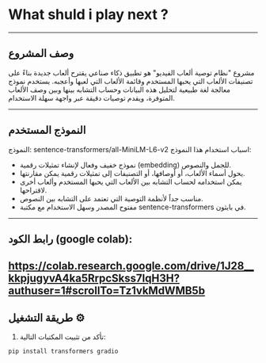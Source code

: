 # What shuld i play next ?

---

## وصف المشروع 
مشروع "نظام توصية ألعاب الفيديو" هو تطبيق ذكاء صناعي يقترح ألعاب جديدة بناءً على تصنيفات الألعاب التي يحبها المستخدم وقائمة الألعاب التي لعبها وأعجبه. يستخدم نموذج معالجة لغة طبيعية لتحليل هذه البيانات وحساب التشابه بينها وبين وصف الألعاب المتوفرة، ويقدم توصيات دقيقة عبر واجهة سهلة الاستخدام.

---

## النموذج المستخدم 
النموذج: sentence-transformers/all-MiniLM-L6-v2
اسباب استخدام هذا النموذج:
- نموذج خفيف وفعال لإنشاء تمثيلات رقمية (embedding) للجمل والنصوص.
- يحول أسماء الألعاب، أو أوصافها، أو التصنيفات إلى تمثيلات رقمية يمكن مقارنتها.
- يمكن استخدامه لحساب التشابه بين الألعاب التي يحبها المستخدم وألعاب أخرى لاقتراحها.
- مناسب جداً لأنظمة التوصية التي تعتمد على التشابه بين النصوص.
- مفتوح المصدر وسهل الاستخدام مع مكتبة sentence-transformers في بايثون.
---
## رابط الكود (google colab):

https://colab.research.google.com/drive/1J28__kkpjugyvA4ka5RrpcSkss7lqH3H?authuser=1#scrollTo=Tz1vkMdWMB5b
---
## طريقة التشغيل ⚙️
1. تأكد من تثبيت المكتبات التالية:

```bash
pip install transformers gradio
